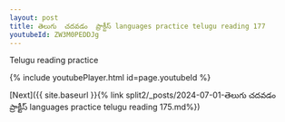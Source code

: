 ```yaml
---
layout: post
title: తెలుగు  చదవడం  ప్రాక్టీస్ languages practice telugu reading 177
youtubeId: ZW3M0PEDDJg
---
```

 
 
Telugu reading practice
 
 
 
 
 


{% include youtubePlayer.html id=page.youtubeId %}
 
[Next]({{ site.baseurl }}{% link  split2/_posts/2024-07-01-తెలుగు  చదవడం  ప్రాక్టీస్ languages practice telugu reading 175.md%})
 
